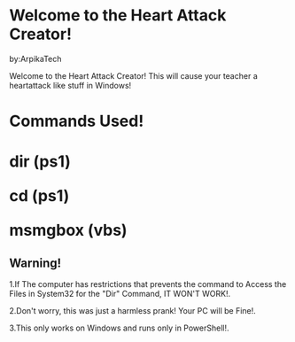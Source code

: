 <!DOCTYPE html>
<html>
<head>

</head>
<body>

<h1>Welcome to the Heart Attack Creator!</h1>
</p>by:ArpikaTech</p>
</p> Welcome to the Heart Attack Creator! This will
  cause your teacher a heartattack like stuff in Windows!</p>

<h1>Commands Used!<h1>

</p>dir (ps1)</p>
</p>cd (ps1)</p>
</p>msmgbox (vbs)</p>

</body>
</html>

<h2>Warning!</h1>
<p>1.If The computer has restrictions that prevents the command to Access the
Files in System32 for the "Dir" Command, IT WON'T WORK!.</p>
<p>2.Don't worry, this was just a harmless prank! Your PC will be Fine!.</p>
<p>3.This only works on Windows and runs only in PowerShell!.</p>


